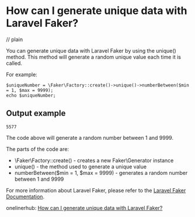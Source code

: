 # How can I generate unique data with Laravel Faker?
// plain

You can generate unique data with Laravel Faker by using the unique() method. This method will generate a random unique value each time it is called.

For example:

```
$uniqueNumber = \Faker\Factory::create()->unique()->numberBetween($min = 1, $max = 9999);
echo $uniqueNumber;
```

## Output example

```
5577
```

The code above will generate a random number between 1 and 9999.

The parts of the code are:
- \Faker\Factory::create() - creates a new Faker\Generator instance
- unique() - the method used to generate a unique value
- numberBetween($min = 1, $max = 9999) - generates a random number between 1 and 9999

For more information about Laravel Faker, please refer to the [Laravel Faker Documentation](https://github.com/fzaninotto/Faker#fakerprovidernumber).

onelinerhub: [How can I generate unique data with Laravel Faker?](https://onelinerhub.com/php-faker/how-can-i-generate-unique-data-with-laravel-faker)